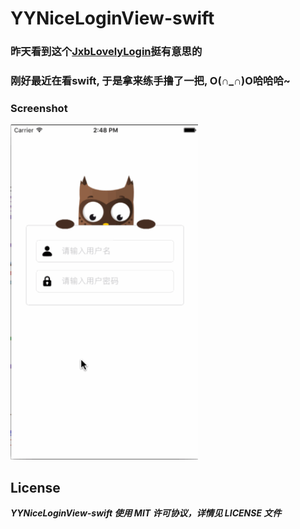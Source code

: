 # YYNiceLoginView-swift

### 昨天看到这个[JxbLovelyLogin](https://github.com/JxbSir/JxbLovelyLogin)挺有意思的
### 刚好最近在看swift, 于是拿来练手撸了一把, O(∩_∩)O哈哈哈~
	
### Screenshot 
<img src = "Screenshot.gif" width = "300" title = "gif快照"/>
		
## License
***YYNiceLoginView-swift 使用 MIT 许可协议，详情见 LICENSE 文件***

